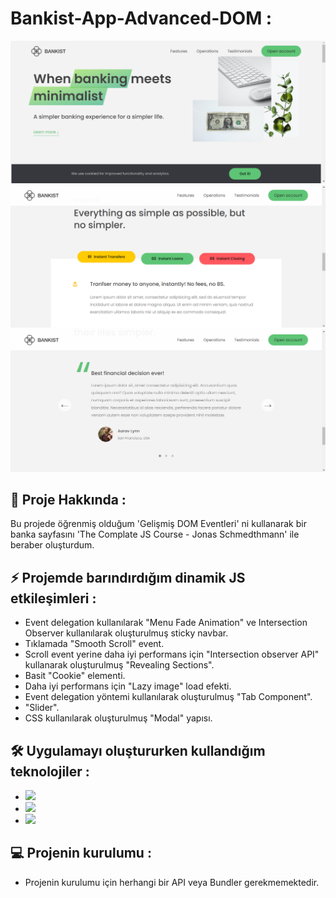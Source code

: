 # Bankist-App-Advanced-DOM :
![Bankist1](./img/Bankist1.png)
![Bankist1](./img/Bankist2.png)
![Bankist1](./img/Bankist3.png)
## 💨 Proje Hakkında :
Bu projede öğrenmiş olduğum 'Gelişmiş DOM Eventleri' ni kullanarak bir banka sayfasını 'The Complate JS Course - Jonas Schmedthmann' ile beraber oluşturdum.
## ⚡ Projemde barındırdığım dinamik JS etkileşimleri :
* Event delegation kullanılarak "Menu Fade Animation" ve Intersection Observer kullanılarak oluşturulmuş sticky navbar.
* Tıklamada "Smooth Scroll" event.
* Scroll event yerine daha iyi performans için "Intersection observer API" kullanarak oluşturulmuş "Revealing Sections".
* Basit "Cookie" elementi.
* Daha iyi performans için "Lazy image" load efekti.
* Event delegation yöntemi kullanılarak oluşturulmuş "Tab Component".
* "Slider".
* CSS kullanılarak oluşturulmuş "Modal" yapısı.
## 🛠 Uygulamayı oluştururken kullandığım teknolojiler :
* <img src="https://img.shields.io/badge/-JavaScript-black?style=flat&logo=javascript"/>
* <img src="https://img.shields.io/badge/-CSS3-1572B6?style=flat&logo=css3"/>
* <img src="https://img.shields.io/badge/-HTML5-E34F26?style=flat&logo=html5&logoColor=white">
## 💻 Projenin kurulumu :
* Projenin kurulumu için herhangi bir API veya Bundler gerekmemektedir.
